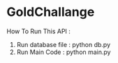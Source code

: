 # GoldChallange
How To Run This API :
1. Run database file : python db.py
2. Run Main Code : python main.py
